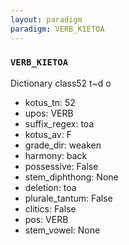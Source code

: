 ```yaml
---
layout: paradigm
paradigm: VERB_KIETOA
---
```

### ` VERB_KIETOA `

Dictionary class52 t~d o
* kotus_tn: 52
* upos: VERB
* suffix_regex: toa
* kotus_av: F
* grade_dir: weaken
* harmony: back
* possessive: False
* stem_diphthong: None
* deletion: toa
* plurale_tantum: False
* clitics: False
* pos: VERB
* stem_vowel: None
